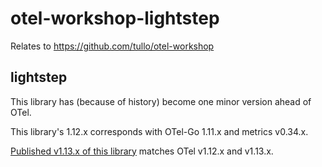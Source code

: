 # otel-workshop-lightstep

Relates to https://github.com/tullo/otel-workshop

## lightstep

This library has (because of history) become one minor version ahead of OTel.

This library's 1.12.x corresponds with OTel-Go 1.11.x and metrics v0.34.x.

[Published v1.13.x of this library](https://github.com/lightstep/otel-launcher-go/issues/367) matches OTel v1.12.x and v1.13.x.
